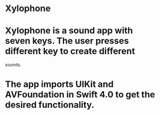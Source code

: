 # Xylophone

# Xylophone is a sound app with seven keys. The user presses different key to create different 
sounds.

# The app imports UIKit and AVFoundation in Swift 4.0 to get the desired functionality.



